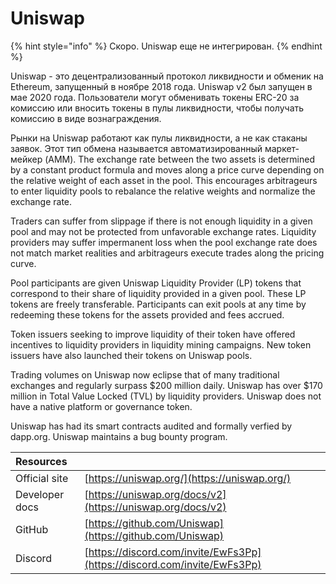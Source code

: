 # Uniswap

{% hint style="info" %}
Скоро. Uniswap еще не интегрирован.
{% endhint %}

Uniswap - это децентрализованный протокол ликвидности и обменик на Ethereum, запущенный в ноябре 2018 года. Uniswap v2 был запущен в мае 2020 года. Пользователи могут обменивать токены ERC-20 за комиссию или вносить токены в пулы ликвидности, чтобы получать комиссию в виде вознаграждения.

Рынки на Uniswap работают как пулы ликвидности, а не как стаканы заявок. Этот тип обмена называется автоматизированный маркет-мейкер \(AMM\). The exchange rate between the two assets is determined by a constant product formula and moves along a price curve depending on the relative weight of each asset in the pool. This encourages arbitrageurs to enter liquidity pools to rebalance the relative weights and normalize the exchange rate.

Traders can suffer from slippage if there is not enough liquidity in a given pool and may not be protected from unfavorable exchange rates. Liquidity providers may suffer impermanent loss when the pool exchange rate does not match market realities and arbitrageurs execute trades along the pricing curve.

Pool participants are given Uniswap Liquidity Provider \(LP\) tokens that correspond to their share of liquidity provided in a given pool. These LP tokens are freely transferable. Participants can exit pools at any time by redeeming these tokens for the assets provided and fees accrued.

Token issuers seeking to improve liquidity of their token have offered incentives to liquidity providers in liquidity mining campaigns. New token issuers have also launched their tokens on Uniswap pools.

Trading volumes on Uniswap now eclipse that of many traditional exchanges and regularly surpass $200 million daily. Uniswap has over $170 million in Total Value Locked \(TVL\) by liquidity providers. Uniswap does not have a native platform or governance token.

Uniswap has had its smart contracts audited and formally verfied by dapp.org. Uniswap maintains a bug bounty program.

| Resources      |                                                                          |
|:-------------- |:------------------------------------------------------------------------ |
| Official site  | [https://uniswap.org/](https://uniswap.org/)                             |
| Developer docs | [https://uniswap.org/docs/v2](https://uniswap.org/docs/v2)               |
| GitHub         | [https://github.com/Uniswap](https://github.com/Uniswap)                 |
| Discord        | [https://discord.com/invite/EwFs3Pp](https://discord.com/invite/EwFs3Pp) |

